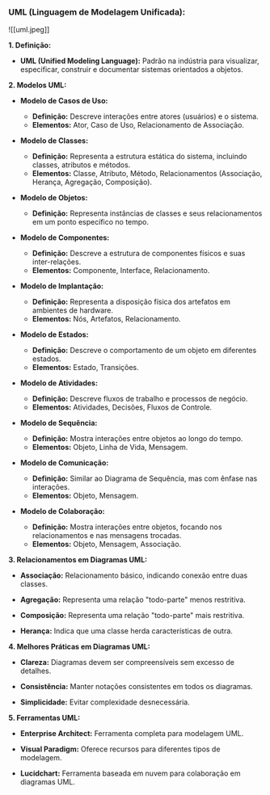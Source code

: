 ### UML (Linguagem de Modelagem Unificada):

![[uml.jpeg]]

**1. Definição:**

- **UML (Unified Modeling Language):** Padrão na indústria para visualizar, especificar, construir e documentar sistemas orientados a objetos.

**2. Modelos UML:**

- **Modelo de Casos de Uso:**
    
    - **Definição:** Descreve interações entre atores (usuários) e o sistema.
    - **Elementos:** Ator, Caso de Uso, Relacionamento de Associação.
- **Modelo de Classes:**
    
    - **Definição:** Representa a estrutura estática do sistema, incluindo classes, atributos e métodos.
    - **Elementos:** Classe, Atributo, Método, Relacionamentos (Associação, Herança, Agregação, Composição).
- **Modelo de Objetos:**
    
    - **Definição:** Representa instâncias de classes e seus relacionamentos em um ponto específico no tempo.
- **Modelo de Componentes:**
    
    - **Definição:** Descreve a estrutura de componentes físicos e suas inter-relações.
    - **Elementos:** Componente, Interface, Relacionamento.
- **Modelo de Implantação:**
    
    - **Definição:** Representa a disposição física dos artefatos em ambientes de hardware.
    - **Elementos:** Nós, Artefatos, Relacionamento.
- **Modelo de Estados:**
    
    - **Definição:** Descreve o comportamento de um objeto em diferentes estados.
    - **Elementos:** Estado, Transições.
- **Modelo de Atividades:**
    
    - **Definição:** Descreve fluxos de trabalho e processos de negócio.
    - **Elementos:** Atividades, Decisões, Fluxos de Controle.
- **Modelo de Sequência:**
    
    - **Definição:** Mostra interações entre objetos ao longo do tempo.
    - **Elementos:** Objeto, Linha de Vida, Mensagem.
- **Modelo de Comunicação:**
    
    - **Definição:** Similar ao Diagrama de Sequência, mas com ênfase nas interações.
    - **Elementos:** Objeto, Mensagem.
- **Modelo de Colaboração:**
    
    - **Definição:** Mostra interações entre objetos, focando nos relacionamentos e nas mensagens trocadas.
    - **Elementos:** Objeto, Mensagem, Associação.

**3. Relacionamentos em Diagramas UML:**

- **Associação:** Relacionamento básico, indicando conexão entre duas classes.
    
- **Agregação:** Representa uma relação "todo-parte" menos restritiva.
    
- **Composição:** Representa uma relação "todo-parte" mais restritiva.
    
- **Herança:** Indica que uma classe herda características de outra.
    

**4. Melhores Práticas em Diagramas UML:**

- **Clareza:** Diagramas devem ser compreensíveis sem excesso de detalhes.
    
- **Consistência:** Manter notações consistentes em todos os diagramas.
    
- **Simplicidade:** Evitar complexidade desnecessária.
    

**5. Ferramentas UML:**

- **Enterprise Architect:** Ferramenta completa para modelagem UML.
    
- **Visual Paradigm:** Oferece recursos para diferentes tipos de modelagem.
    
- **Lucidchart:** Ferramenta baseada em nuvem para colaboração em diagramas UML.